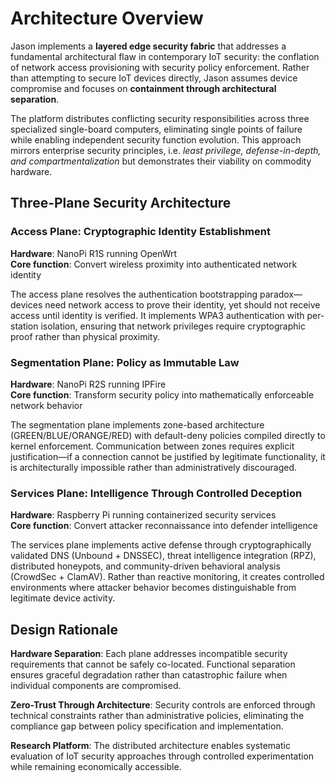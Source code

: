 # Architecture Overview

Jason implements a **layered edge security fabric** that addresses a fundamental architectural flaw in contemporary IoT security: the conflation of network access provisioning with security policy enforcement. Rather than attempting to secure IoT devices directly, Jason assumes device compromise and focuses on **containment through architectural separation**.

The platform distributes conflicting security responsibilities across three specialized single-board computers, eliminating single points of failure while enabling independent security function evolution. This approach mirrors enterprise security principles, i.e. *least privilege, defense-in-depth, and compartmentalization* but demonstrates their viability on commodity hardware.

## Three-Plane Security Architecture

### Access Plane: Cryptographic Identity Establishment
**Hardware**: NanoPi R1S running OpenWrt  
**Core function**: Convert wireless proximity into authenticated network identity

The access plane resolves the authentication bootstrapping paradox—devices need network access to prove their identity, yet should not receive access until identity is verified. It implements WPA3 authentication with per-station isolation, ensuring that network privileges require cryptographic proof rather than physical proximity.

### Segmentation Plane: Policy as Immutable Law  
**Hardware**: NanoPi R2S running IPFire  
**Core function**: Transform security policy into mathematically enforceable network behavior

The segmentation plane implements zone-based architecture (GREEN/BLUE/ORANGE/RED) with default-deny policies compiled directly to kernel enforcement. Communication between zones requires explicit justification—if a connection cannot be justified by legitimate functionality, it is architecturally impossible rather than administratively discouraged.

### Services Plane: Intelligence Through Controlled Deception
**Hardware**: Raspberry Pi running containerized security services  
**Core function**: Convert attacker reconnaissance into defender intelligence

The services plane implements active defense through cryptographically validated DNS (Unbound + DNSSEC), threat intelligence integration (RPZ), distributed honeypots, and community-driven behavioral analysis (CrowdSec + ClamAV). Rather than reactive monitoring, it creates controlled environments where attacker behavior becomes distinguishable from legitimate device activity.

## Design Rationale

**Hardware Separation**: Each plane addresses incompatible security requirements that cannot be safely co-located. Functional separation ensures graceful degradation rather than catastrophic failure when individual components are compromised.

**Zero-Trust Through Architecture**: Security controls are enforced through technical constraints rather than administrative policies, eliminating the compliance gap between policy specification and implementation.

**Research Platform**: The distributed architecture enables systematic evaluation of IoT security approaches through controlled experimentation while remaining economically accessible.